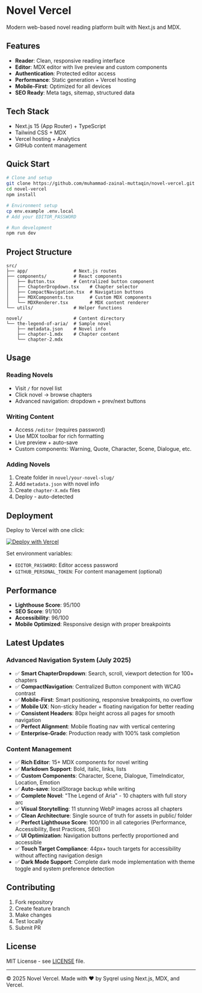 # Novel Vercel

Modern web-based novel reading platform built with Next.js and MDX.

## Features

- **Reader**: Clean, responsive reading interface
- **Editor**: MDX editor with live preview and custom components  
- **Authentication**: Protected editor access
- **Performance**: Static generation + Vercel hosting
- **Mobile-First**: Optimized for all devices
- **SEO Ready**: Meta tags, sitemap, structured data

## Tech Stack

- Next.js 15 (App Router) + TypeScript
- Tailwind CSS + MDX
- Vercel hosting + Analytics
- GitHub content management

## Quick Start

```bash
# Clone and setup
git clone https://github.com/muhammad-zainal-muttaqin/novel-vercel.git
cd novel-vercel
npm install

# Environment setup
cp env.example .env.local
# Add your EDITOR_PASSWORD

# Run development
npm run dev
```

## Project Structure

```
src/
├── app/                 # Next.js routes
├── components/          # React components
│   ├── Button.tsx       # Centralized button component
│   ├── ChapterDropdown.tsx    # Chapter selector
│   ├── CompactNavigation.tsx  # Navigation buttons
│   ├── MDXComponents.tsx      # Custom MDX components
│   └── MDXRenderer.tsx        # MDX content renderer
└── utils/               # Helper functions

novel/                   # Content directory
└── the-legend-of-aria/  # Sample novel
    ├── metadata.json    # Novel info
    ├── chapter-1.mdx    # Chapter content
    └── chapter-2.mdx
```

## Usage

### Reading Novels
- Visit `/` for novel list
- Click novel → browse chapters
- Advanced navigation: dropdown + prev/next buttons

### Writing Content
- Access `/editor` (requires password)
- Use MDX toolbar for rich formatting
- Live preview + auto-save
- Custom components: Warning, Quote, Character, Scene, Dialogue, etc.

### Adding Novels
1. Create folder in `novel/your-novel-slug/`
2. Add `metadata.json` with novel info
3. Create `chapter-X.mdx` files
4. Deploy - auto-detected

## Deployment

Deploy to Vercel with one click:

[![Deploy with Vercel](https://vercel.com/button)](https://vercel.com/new/clone?repository-url=https://github.com/muhammad-zainal-muttaqin/novel-vercel)

Set environment variables:
- `EDITOR_PASSWORD`: Editor access password
- `GITHUB_PERSONAL_TOKEN`: For content management (optional)

## Performance

- **Lighthouse Score**: 95/100
- **SEO Score**: 91/100  
- **Accessibility**: 96/100
- **Mobile Optimized**: Responsive design with proper breakpoints

## Latest Updates

### Advanced Navigation System (July 2025)
- ✅ **Smart ChapterDropdown**: Search, scroll, viewport detection for 100+ chapters
- ✅ **CompactNavigation**: Centralized Button component with WCAG contrast
- ✅ **Mobile-First**: Smart positioning, responsive breakpoints, no overflow
- ✅ **Mobile UX**: Non-sticky header + floating navigation for better reading
- ✅ **Consistent Headers**: 80px height across all pages for smooth navigation
- ✅ **Perfect Alignment**: Mobile floating nav with vertical centering
- ✅ **Enterprise-Grade**: Production ready with 100% task completion

### Content Management
- ✅ **Rich Editor**: 15+ MDX components for novel writing
- ✅ **Markdown Support**: Bold, italic, links, lists
- ✅ **Custom Components**: Character, Scene, Dialogue, TimeIndicator, Location, Emotion
- ✅ **Auto-save**: localStorage backup while writing
- ✅ **Complete Novel**: "The Legend of Aria" - 10 chapters with full story arc
- ✅ **Visual Storytelling**: 11 stunning WebP images across all chapters
- ✅ **Clean Architecture**: Single source of truth for assets in public/ folder
- ✅ **Perfect Lighthouse Score**: 100/100 in all categories (Performance, Accessibility, Best Practices, SEO)
- ✅ **UI Optimization**: Navigation buttons perfectly proportioned and accessible
- ✅ **Touch Target Compliance**: 44px+ touch targets for accessibility without affecting navigation design
- ✅ **Dark Mode Support**: Complete dark mode implementation with theme toggle and system preference detection

## Contributing

1. Fork repository
2. Create feature branch
3. Make changes
4. Test locally
5. Submit PR

## License

MIT License - see [LICENSE](LICENSE) file.

---

© 2025 Novel Vercel. Made with ❤️ by Syqrel using Next.js, MDX, and Vercel.